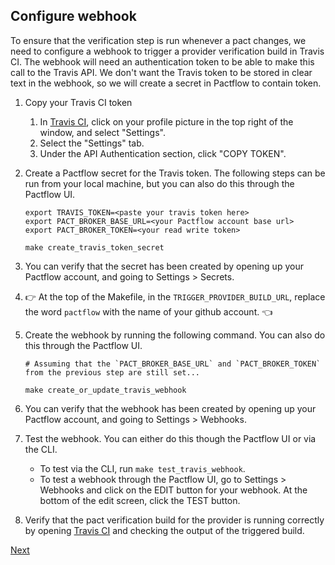 ## Configure webhook

To ensure that the verification step is run whenever a pact changes, we need to configure a webhook to trigger a provider verification build in Travis CI. The webhook will need an authentication token to be able to make this call to the Travis API. We don't want the Travis token to be stored in clear text in the webhook, so we will create a secret in Pactflow to contain token.

1. Copy your Travis CI token
    1. In [Travis CI][travis-ci], click on your profile picture in the top right of the window, and select "Settings".
    1. Select the "Settings" tab.
    1. Under the API Authentication section, click "COPY TOKEN".

1. Create a Pactflow secret for the Travis token. The following steps can be run from your local machine, but you can also do this through the Pactflow UI.

    ```
    export TRAVIS_TOKEN=<paste your travis token here>
    export PACT_BROKER_BASE_URL=<your Pactflow account base url>
    export PACT_BROKER_TOKEN=<your read write token>

    make create_travis_token_secret
    ```

1. You can verify that the secret has been created by opening up your Pactflow account, and going to Settings > Secrets.

1. :point_right: At the top of the Makefile, in the `TRIGGER_PROVIDER_BUILD_URL`, replace the word `pactflow` with the name of your github account. :point_left:
1. Create the webhook by running the following command. You can also do this through the Pactflow UI.

   ```
   # Assuming that the `PACT_BROKER_BASE_URL` and `PACT_BROKER_TOKEN` from the previous step are still set...

   make create_or_update_travis_webhook
   ```

1. You can verify that the webhook has been created by opening up your Pactflow account, and going to Settings > Webhooks.

1. Test the webhook. You can either do this though the Pactflow UI or via the CLI.
    * To test via the CLI, run `make test_travis_webhook`.
    * To test a webhook through the Pactflow UI, go to Settings > Webhooks and click on the EDIT button for your webhook. At the bottom of the edit screen, click the TEST button.

1. Verify that the pact verification build for the provider is running correctly by opening [Travis CI][travis-ci] and checking the output of the triggered build.

[Next](./06_conclusion.md)

[travis-ci]: https://travis-ci.com